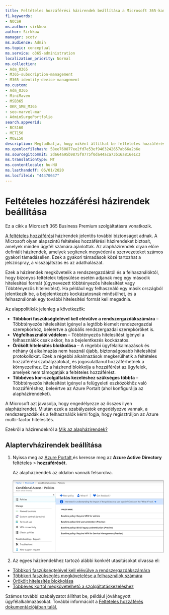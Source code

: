 ```yaml
---
title: Feltételes hozzáférési házirendek beállítása a Microsoft 365-kampányokhoz
f1.keywords:
- NOCSH
ms.author: sirkkuw
author: Sirkkuw
manager: scotv
ms.audience: Admin
ms.topic: conceptual
ms.service: o365-administration
localization_priority: Normal
ms.collection:
- Adm_O365
- M365-subscription-management
- M365-identity-device-management
ms.custom:
- Adm_O365
- MiniMaven
- MSB365
- OKR_SMB_M365
- seo-marvel-mar
- AdminSurgePortfolio
search.appverid:
- BCS160
- MET150
- MOE150
description: Megtudhatja, hogy miként állíthat be feltételes hozzáférési szabályzatokat a Microsoft 365-kampányokhoz, hogy jelentős további biztonságot nyújtjon.
ms.openlocfilehash: 58ee760877ee2fd7e53ef9463242657ab66a2b6e
ms.sourcegitcommit: 2d664a95b9875f0775f0da44aca73b16a816e1c3
ms.translationtype: MT
ms.contentlocale: hu-HU
ms.lasthandoff: 06/01/2020
ms.locfileid: "44470647"
---
```

# <a name="set-up-conditional-access-policies"></a>Feltételes hozzáférési házirendek beállítása

Ez a cikk a Microsoft 365 Business Premium szolgáltatásra vonatkozik.

[A feltételes hozzáférési](https://docs.microsoft.com/azure/active-directory/conditional-access/overview) házirendek jelentős további biztonságot adnak. A Microsoft olyan alapszintű feltételes hozzáférési házirendeket biztosít, amelyek minden ügyfél számára ajánlottak. Az alapházirendek olyan előre definiált házirendek, amelyek segítenek megvédeni a szervezeteket számos gyakori támadásellen. Ezek a gyakori támadások közé tartozhat a jelszóspray, a visszajátszás és az adathalászat.

Ezek a házirendek megkövetelik a rendszergazdáktól és a felhasználóktól, hogy bizonyos feltételek teljesülése esetén adjanak meg egy második hitelesítési formát (úgynevezett többtényezős hitelesítést vagy Többtényezős hitelesítést). Ha például egy felhasználó egy másik országból jelentkezik be, a bejelentkezés kockázatosnak minősülhet, és a felhasználónak egy további hitelesítési formát kell megadnia. 

Az alappolitikák jelenleg a következők:
- **Többkori faszükségtelével kell elévülve a rendszergazdákszámára** &ndash; Többtényezős hitelesítést igényel a legtöbb kiemelt rendszergazdai szerepkörhöz, beleértve a globális rendszergazdai szerepköröket is.
- **Végfelhasználói védelem** &ndash; Többtényezős hitelesítést igényel a felhasználók csak akkor, ha a bejelentkezés kockázatos. 
- **Örökölt hitelesítés blokkolása** &ndash; A régebbi ügyfélalkalmazások és néhány új alkalmazás nem használ újabb, biztonságosabb hitelesítési protokollokat. Ezek a régebbi alkalmazások megkerülhetik a feltételes hozzáférési szabályzatokat, és jogosulatlanul hozzáférhetnek a környezethez. Ez a házirend blokkolja a hozzáférést az ügyfelek, amelyek nem támogatják a feltételes hozzáférést. 
- **Többéves kor–szolgáltatás kezeléshez szükséges többfa** &ndash; Többtényezős hitelesítést igényel a felügyeleti eszközökhöz való hozzáféréshez, beleértve az Azure Portalt (ahol konfigurálja az alapházirendeket). 

A Microsoft azt javasolja, hogy engedélyezze az összes ilyen alapházirendet. Miután ezek a szabályzatok engedélyezve vannak, a rendszergazdák és a felhasználók kérni fogja, hogy regisztráljon az Azure multii-factor hitelesítés.

Ezekről a házirendekről a [Mik az alapházirendek?](https://docs.microsoft.com/azure/active-directory/conditional-access/concept-baseline-protection)


## <a name="set-up-baseline-policies"></a>Alaptervházirendek beállítása

1. Nyissa meg az [Azure Portalt,](https://portal.azure.com)és keresse meg az **Azure Active Directory** feltételes \> **hozzáférését.**
    
    Az alapházirendek az oldalon vannak felsorolva. <br/> <br/>
    ![A feltételes hozzáférés alapházirendjeit felsoroló lap.](../media/baslinepolicies.png)
1. Az egyes házirendekhez tartozó alábbi konkrét utasításokat olvassa el:

  - [Többkori faszükségtelével kell elévülve a rendszergazdákszámára](https://docs.microsoft.com/azure/active-directory/conditional-access/howto-baseline-protect-administrators)
- [Többkori faszükséglés megkövetelése a felhasználók számára](https://docs.microsoft.com/azure/active-directory/conditional-access/howto-baseline-protect-end-users)  
 - [Örökölt hitelesítés blokkolása](https://docs.microsoft.com/azure/active-directory/conditional-access/howto-baseline-protect-legacy-auth)
  - [Többéves kortól megkövetelhető a szolgáltatáskezeléshez](https://docs.microsoft.com/azure/active-directory/conditional-access/howto-baseline-protect-azure)

Számos további szabályzatot állíthat be, például jóváhagyott ügyfélalkalmazásokat. További információt a [Feltételes hozzáférés dokumentációjában talál.](https://docs.microsoft.com/azure/active-directory/conditional-access/)

